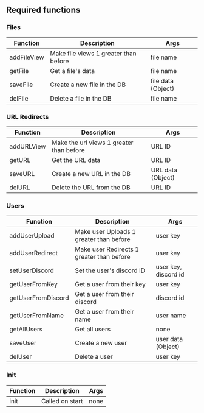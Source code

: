 ## Required functions

### Files
| Function | Description | Args |
| - | - | - |
| addFileView | Make file views 1 greater than before | file name |
| getFile | Get a file's data | file name |
| saveFile | Create a new file in the DB | file data (Object) |
| delFile | Delete a file in the DB | file name |

### URL Redirects
| Function | Description | Args |
| - | - | - |
| addURLView | Make the url views 1 greater than before | URL ID |
| getURL | Get the URL data | URL ID |
| saveURL | Create a new URL in the DB | URL data (Object) |
| delURL | Delete the URL from the DB | URL ID |

### Users
| Function | Description | Args |
| - | - | - |
| addUserUpload | Make user Uploads 1 greater than before | user key |
| addUserRedirect | Make user Redirects 1 greater than before | user key |
| setUserDiscord | Set the user's discord ID | user key, discord id |
| getUserFromKey | Get a user from their key | user key |
| getUserFromDiscord | Get a user from their discord | discord id |
| getUserFromName | Get a user from their name | user name | 
| getAllUsers | Get all users | none |
| saveUser | Create a new user | user data (Object) |
| delUser | Delete a user | user key |

### Init
| Function | Description | Args |
| - | - | - |
| init | Called on start | none |